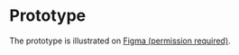 # Prototype

The prototype is illustrated on [Figma (permission required)](https://www.figma.com/design/EMvfmQb1jpwBSqKP85ldSt/Mobile?node-id=0-1&t=tAy5OaScLxPNCRVa-1).
